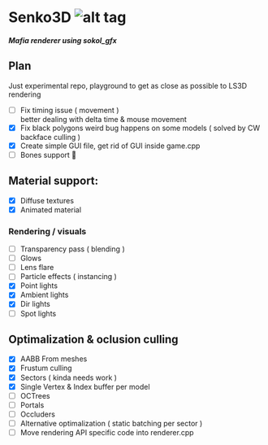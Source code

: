 
# Senko3D ![alt tag](https://cdn.discordapp.com/emojis/595690945609990147.png?size=40) 
##### Mafia renderer using sokol_gfx
## Plan
Just experimental repo, playground to get as close as possible to LS3D rendering
- [ ] Fix timing issue ( movement )  
  better dealing with delta time & mouse movement
- [X] Fix black polygons weird bug happens on some models ( solved by CW backface culling )
- [X] Create simple GUI file, get rid of GUI inside game.cpp
- [ ] Bones support 🦴

## Material support:
- [X] Diffuse textures
- [X] Animated material

### Rendering / visuals
- [ ] Transparency pass ( blending )
- [ ] Glows
- [ ] Lens flare
- [ ] Particle effects ( instancing )
- [X] Point lights
- [X] Ambient lights
- [X] Dir lights
- [ ] Spot lights

## Optimalization & oclusion culling 
- [X] AABB From meshes
- [X] Frustum culling
- [X] Sectors ( kinda needs work )
- [X] Single Vertex & Index buffer per model
- [ ] OCTrees
- [ ] Portals
- [ ] Occluders
- [ ] Alternative optimalization ( static batching per sector )
- [ ] Move rendering API specific code into renderer.cpp